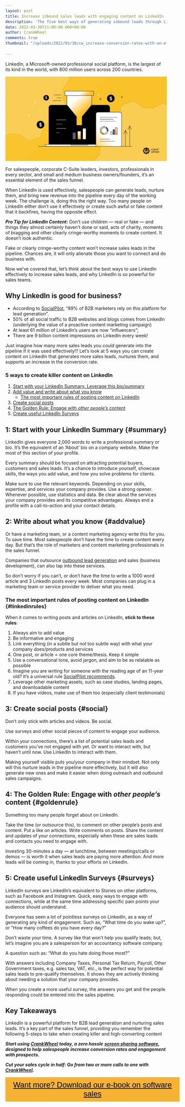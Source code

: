 ```yaml
---
layout: post
title: Increase inbound sales leads with engaging content on LinkedIn
description: 'The five best ways of generating inbound leads through Linkedin. '
date: 2022-03-30T21:00:00.000+00:00
author: CrankWheel
comments: true
thumbnail: "/uploads/2022/03/30/cw_increase-conversion-rates-with-an-effective-b2b-sales-funnel-strategy.png"

---
```

LinkedIn, a Microsoft-owned professional social platform, is the largest of its kind in the world, with 800 million users across 200 countries.

![](/uploads/2022/03/30/cw_increase-conversion-rates-with-an-effective-b2b-sales-funnel-strategy.png)

For salespeople, corporate C-Suite leaders, investors, professionals in every sector, and small and medium business owners/founders, it’s an essential element of the sales funnel.

When LinkedIn is used effectively, salespeople can generate leads, nurture them, and bring new revenue into the pipeline every day of the working week. The challenge is, doing this the right way. Too many people on LinkedIn either don’t use it effectively or create such awful or fake content that it backfires, having the opposite effect.

**_Pro Tip for LinkedIn Content:_** Don’t use children — real or fake — and things they almost certainly haven’t done or said, acts of charity, moments of bragging and other clearly cringe-worthy moments to create content. It doesn’t look authentic.

Fake or clearly cringe-worthy content won’t increase sales leads in the pipeline. Chances are, it will only alienate those you want to connect and do business with.

Now we’ve covered that, let’s think about the best ways to use LinkedIn effectively to increase sales leads, and why LinkedIn is so powerful for sales teams.

## Why LinkedIn is good for business?

* According to [SocialPilot](https://www.socialpilot.co/blog/how-to-write-better-linkedin-posts), “89% of B2B marketers rely on this platform for lead generation”.
* 50% of all social traffic to B2B websites and blogs comes from LinkedIn (underlying the value of a proactive content marketing campaign)
* At least 61 million of LinkedIn’s users are now “influencers”;
* There are 9 billion content impressions on LinkedIn every week!

Just imagine how many more sales leads you could generate into the pipeline if it was used effectively!? Let’s look at 5 ways you can create content on LinkedIn that generates more sales leads, nurtures them, and supports an increase in the conversion rate.

### 5 ways to create killer content on LinkedIn

1. [Start with your LinkedIn Summary. Leverage this bio/summary](#summary)
2. [Add value and write about what you know](#addvalue)
   * [The most important rules of posting content on LinkedIn](#linkedinrules)
3. [Create social posts ](#social)
4. [The Golden Rule: Engage with _other people’s_ content](#goldenrule)
5. [Create useful LinkedIn Surveys](#surveys)

## 1: Start with your LinkedIn Summary {#summary}

LinkedIn gives everyone 2,000 words to write a professional summary or bio. It’s the equivalent of an ‘About’ bio on a company website. Make the most of this section of your profile.

Every summary should be focused on attracting potential buyers, customers and sales leads. It’s a chance to introduce yourself, showcase skills, the ways you add value, and how you solve problems for clients.

Make sure to use the relevant keywords. Depending on your skills, expertise, and services your company provides. Use a strong opener. Whenever possible, use statistics and data. Be clear about the services your company provides and its competitive advantages. Always end a profile with a call-to-action and your contact details.

## 2: Write about what you know {#addvalue}

Or have a marketing team, or a content marketing agency write this for you. To save time. Most salespeople don’t have the time to create content every day. But that’s the role of marketers and content marketing professionals in the sales funnel.

Companies that outsource [outbound lead generation](https://crankwheel.com/everything-you-need-to-know-about-outbound-lead-generation/) and sales (business development), can also tap into these services.

So don’t worry if you can’t, or don’t have the time to write a 1000 word article and 3 LinkedIn posts every week. Most companies can plug in a marketing team or service provider to deliver what you need.

### The most important rules of posting content on LinkedIn {#linkedinrules}

When it comes to writing posts and articles on LinkedIn, **stick to these rules**:

1. Always aim to add value
2. Be informative and engaging
3. Link everything (in a subtle but not too subtle way) with what your company does/products and services
4. One post, or article = one core theme/thesis. Keep it simple
5. Use a conversational tone, avoid jargon, and aim to be as relatable as possible
6. Imagine you are writing for someone with the reading age of an 11-year old? It’s a universal rule [SocialPilot recommends](https://www.socialpilot.co/blog/how-to-write-better-linkedin-posts).
7. Leverage other marketing assets, such as case studies, landing pages, and downloadable content
8. If you have videos, make use of them too (especially client testimonials)

## 3: Create social posts {#social}

Don’t only stick with articles and videos. Be social.

Use surveys and other social pieces of content to engage your audience.

Within your connections, there’s a list of potential sales leads and customers you’ve not engaged with yet. Or want to interact with, but haven’t until now. Use LinkedIn to interact with them.

Making yourself visible puts you/your company in their mindset. Not only will this nurture leads in the pipeline more effectively, but it will also generate new ones and make it easier when doing outreach and outbound sales campaigns.

## 4: The Golden Rule: Engage with _other people’s_ content {#goldenrule}

Something too many people forget about on LinkedIn.

Take the time (or outsource this), to comment on other people’s posts and content. Put a like on articles. Write comments on posts. Share the content and updates of your connections, especially when these are sales leads and contacts you need to engage with.

Investing 30-minutes a day — at lunchtime, between meetings/calls or demos — is worth it when sales leads are paying more attention. And more leads will be coming in, thanks to your efforts on LinkedIn.

## 5: Create useful LinkedIn Surveys {#surveys}

LinkedIn surveys are LinkedIn’s equivalent to Stories on other platforms, such as Facebook and Instagram. Quick, easy ways to engage with connections, while at the same time addressing specific pain points your audience should understand.

Everyone has seen a lot of pointless surveys on LinkedIn, as a way of generating any kind of engagement. Such as, “What time do you wake up?”, or “How many coffees do you have every day?”

Don’t waste your time. A survey like that won’t help you qualify leads; but, let’s imagine you are a salesperson for an accountancy software company.

A question such as: “What do you hate doing those most?”

With answers including Company Taxes, Personal Tax Return, Payroll, Other Government taxes, e.g. sales tax, VAT, etc., is the perfect way for potential sales leads to pre-qualify themselves. It shows they are actively thinking about needing a solution that your company provides.

When you create a more useful survey, the answers you get and the people responding could be entered into the sales pipeline.

## Key Takeaways

LinkedIn is a powerful platform for B2B lead generation and nurturing sales leads. It’s a key part of the sales funnel, providing you remember the following 5-steps to take when creating killer and high-converting content

**_Start using_** [**_CrankWheel_**](https://crankwheel.com/) **_today, a zero hassle_** [**_screen sharing_** **_software_**](https://crankwheel.com/screen-sharing/)**_, designed to help salespeople increase conversion rates and engagement with prospects._**

**_Cut your sales cycle in half: Go from two or more calls to one with_** [**_CrankWheel_**](https://crankwheel.com/)**_._**

<style> .btn-signup { padding-top: 11px !important; border-radius: 0px !important; background-color: #f6b333; text-align: center; padding: 10px 20px !important; border: 0px !important; width: 100%; margin-bottom: 20px; } .btn-signup a { color: black !important; font-family: 'Titillium Web', sans-serif; font-size: 24px !important; font-weight: normal !important; } </style>

<div class="btn-signup"><a style="cursor: pointer;" href="/sign-up-to-download">Want more? Download our e-book on software sales</a></div>